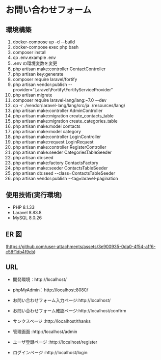 # お問い合わせフォーム

## 環境構築

1. docker-compose up -d --build
2. docker-compose exec php bash
3. composer install
4. cp .env.example .env
5. .env の環境変数を変更
6. php artisan make:controller ContactController
7. php artisan key:generate
8. composer require laravel/fortify
9. php artisan vendor:publish --provider="Laravel\Fortify\FortifyServiceProvider"
10. php artisan migrate
11. composer require laravel-lang/lang:~7.0 --dev
12. cp -r ./vendor/laravel-lang/lang/src/ja ./resources/lang/
13. php artisan make:controller AdminController
14. php artisan make:migration create_contacts_table
15. php artisan make:migration create_categories_table
16. php artisan make:model contacts
17. php artisan make:model category
18. php artisan make:controller LoginController
19. php artisan make:request LoginRequest
20. php artisan make:controller RegisterController
21. php artisan make:seeder CategoriesTableSeeder
22. php artisan db:seed
23. php artisan make:factory ContactsFactory
24. php artisan make:seeder ContactsTableSeeder
25. php artisan db:seed --class=ContactsTableSeeder
26. php artisan vendor:publish --tag=laravel-pagination

## 使用技術(実行環境)

- PHP 8.1.33
- Laravel 8.83.8
- MySQL 8.0.26

## ER 図

(https://github.com/user-attachments/assets/3e900935-0da0-4f54-a1f6-c58f1db4f9cb)

## URL

- 開発環境：http://localhost/
- phpMyAdmin：http://localhost:8080/

- お問い合わせフォーム入力ページ:http://localhost/
- お問い合わせフォーム確認ページ:http://localhost/confirm
- サンクスページ :http://localhost/thanks
- 管理画面 :http://localhost/admin
- ユーザ登録ページ :http://localhost/register
- ログインページ :http://localhost/login
